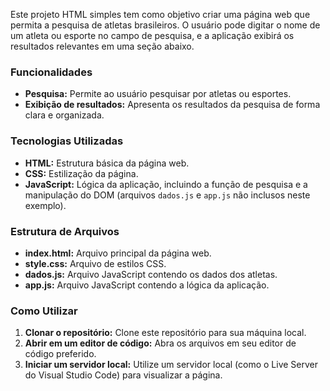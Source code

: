 Este projeto HTML simples tem como objetivo criar uma página web que permita a pesquisa de atletas brasileiros. O usuário pode digitar o nome de um atleta ou esporte no campo de pesquisa, e a aplicação exibirá os resultados relevantes em uma seção abaixo.

### **Funcionalidades**

* **Pesquisa:** Permite ao usuário pesquisar por atletas ou esportes.
* **Exibição de resultados:** Apresenta os resultados da pesquisa de forma clara e organizada.

### **Tecnologias Utilizadas**

* **HTML:** Estrutura básica da página web.
* **CSS:** Estilização da página.
* **JavaScript:** Lógica da aplicação, incluindo a função de pesquisa e a manipulação do DOM (arquivos `dados.js` e `app.js` não inclusos neste exemplo).

### **Estrutura de Arquivos**

* **index.html:** Arquivo principal da página web.
* **style.css:** Arquivo de estilos CSS.
* **dados.js:** Arquivo JavaScript contendo os dados dos atletas.
* **app.js:** Arquivo JavaScript contendo a lógica da aplicação. 

### **Como Utilizar**

1. **Clonar o repositório:** Clone este repositório para sua máquina local.
2. **Abrir em um editor de código:** Abra os arquivos em seu editor de código preferido.
3. **Iniciar um servidor local:** Utilize um servidor local (como o Live Server do Visual Studio Code) para visualizar a página.
